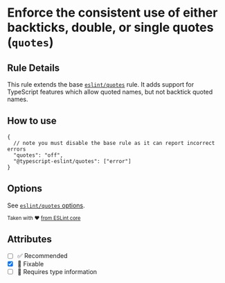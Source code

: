 # Enforce the consistent use of either backticks, double, or single quotes (`quotes`)

## Rule Details

This rule extends the base [`eslint/quotes`](https://eslint.org/docs/rules/quotes) rule.
It adds support for TypeScript features which allow quoted names, but not backtick quoted names.

## How to use

```jsonc
{
  // note you must disable the base rule as it can report incorrect errors
  "quotes": "off",
  "@typescript-eslint/quotes": ["error"]
}
```

## Options

See [`eslint/quotes` options](https://eslint.org/docs/rules/quotes#options).

<sup>Taken with ❤️ [from ESLint core](https://github.com/eslint/eslint/blob/master/docs/rules/quotes.md)</sup>

## Attributes

- [ ] ✅ Recommended
- [x] 🔧 Fixable
- [ ] 💭 Requires type information
